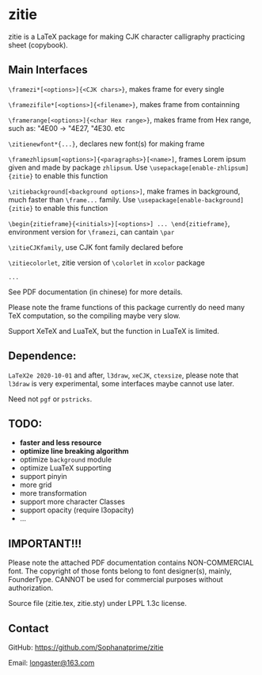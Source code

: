 # zitie 

zitie is a LaTeX package for making CJK character calligraphy practicing 
sheet (copybook). 

## Main Interfaces

`\framezi*[<options>]{<CJK chars>}`, makes frame for every single <CJK chars>

`\framezifile*[<options>]{<filename>}`, makes frame from <filename> 
containning <CJK chars>

`\framerange[<options>]{<char Hex range>}`, makes frame from Hex range,
such as: "4E00 -> "4E27, "4E30. etc

`\zitienewfont*{...}`, declares new font(s) for making frame

`\framezhlipsum[<options>]{<paragraphs>}[<name>]`, frames Lorem ipsum given 
<name> and <paragraphs> made by package `zhlipsum`. Use 
`\usepackage[enable-zhlipsum]{zitie}` to enable this function

`\zitiebackground[<background options>]`, make frames in background,
much faster than `\frame...` family. Use 
`\usepackage[enable-background]{zitie}` to enable this function

`\begin{zitieframe}{<initials>}[<options>] ... \end{zitieframe}`,
environment version for `\framezi`, can cantain `\par`

`\zitieCJKfamily`, use CJK font family declared before

`\zitiecolorlet`, zitie version of `\colorlet` in `xcolor` package

`...`

See PDF documentation (in chinese) for more details.

Please note the frame functions of this package currently do need many TeX 
computation, so the compiling maybe very slow.

Support XeTeX and LuaTeX, but the function in LuaTeX is limited.

## Dependence: 

`LaTeX2e 2020-10-01` and after, `l3draw`, `xeCJK`, `ctexsize`, please note that `l3draw`
is very experimental, some interfaces maybe cannot use later.

Need not `pgf` or `pstricks`.

## TODO:
- **faster and less resource**
- **optimize line breaking algorithm**
- optimize `background` module 
- optimize LuaTeX supporting
- support pinyin
- more grid
- more transformation
- support more character Classes
- support opacity (require l3opacity)
- ...

## IMPORTANT!!! 

Please note the attached PDF documentation contains NON-COMMERCIAL font. 
The copyright of those fonts belong to font designer(s), mainly, FounderType.
CANNOT be used for commercial purposes without authorization.

Source file (zitie.tex, zitie.sty) under LPPL 1.3c license. 

## Contact

GitHub: https://github.com/Sophanatprime/zitie

Email: longaster@163.com
